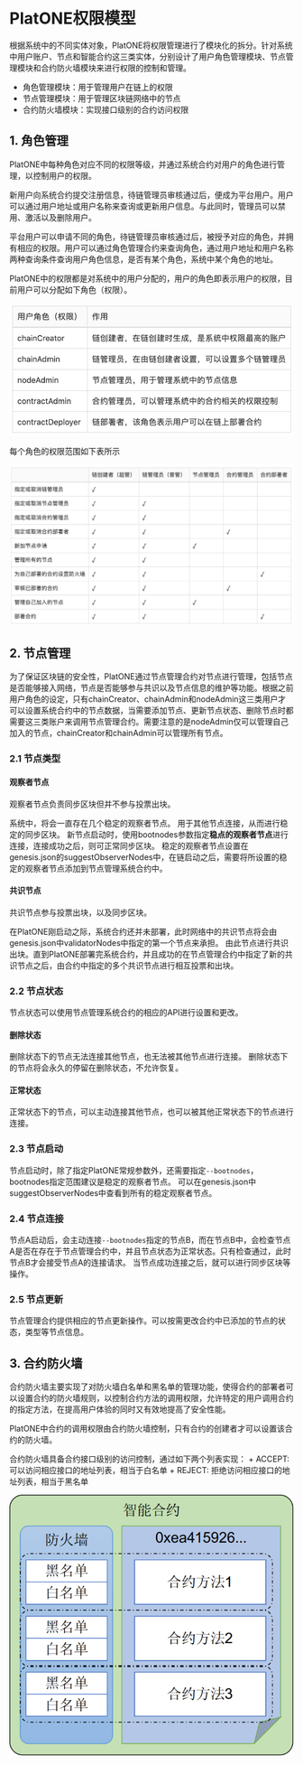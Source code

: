 # PlatONE权限模型

根据系统中的不同实体对象，PlatONE将权限管理进行了模块化的拆分。针对系统中用户账户、节点和智能合约这三类实体，分别设计了用户角色管理模块、节点管理模块和合约防火墙模块来进行权限的控制和管理。

+ 角色管理模块：用于管理用户在链上的权限
+ 节点管理模块：用于管理区块链网络中的节点
+ 合约防火墙模块：实现接口级别的合约访问权限

## 1. 角色管理

PlatONE中每种角色对应不同的权限等级，并通过系统合约对用户的角色进行管理，以控制用户的权限。

新用户向系统合约提交注册信息，待链管理员审核通过后，便成为平台用户。用户可以通过用户地址或用户名称来查询或更新用户信息。与此同时，管理员可以禁用、激活以及删除用户。

平台用户可以申请不同的角色，待链管理员审核通过后，被授予对应的角色，并拥有相应的权限。用户可以通过角色管理合约来查询角色，通过用户地址和用户名称两种查询条件查询用户角色信息，是否有某个角色，系统中某个角色的地址。

PlatONE中的权限都是对系统中的用户分配的，用户的角色即表示用户的权限，目前用户可以分配如下角色（权限）。

![1](permission_roles.png)

每个角色的权限范围如下表所示

![1](permission_table.png)

## 2. 节点管理

为了保证区块链的安全性，PlatONE通过节点管理合约对节点进行管理，包括节点是否能够接入网络，节点是否能够参与共识以及节点信息的维护等功能。根据之前用户角色的设定，只有chainCreator、chainAdmin和nodeAdmin这三类用户才可以设置系统合约中的节点数据，当需要添加节点、更新节点状态、删除节点时都需要这三类账户来调用节点管理合约。需要注意的是nodeAdmin仅可以管理自己加入的节点，chainCreator和chainAdmin可以管理所有节点。

### 2.1 节点类型

#### 观察者节点

观察者节点负责同步区块但并不参与投票出块。 

系统中，将会一直存在几个稳定的观察者节点。 用于其他节点连接，从而进行稳定的同步区块。 新节点启动时，使用bootnodes参数指定**稳点的观察者节点**进行连接，连接成功之后，则可正常同步区块。 稳定的观察者节点设置在genesis.json的suggestObserverNodes中，在链启动之后，需要将所设置的稳定的观察者节点添加到节点管理系统合约中。

#### 共识节点

共识节点参与投票出块，以及同步区块。

在PlatONE刚启动之际，系统合约还并未部署，此时网络中的共识节点将会由genesis.json中validatorNodes中指定的第一个节点来承担。 由此节点进行共识出块。直到PlatONE部署完系统合约，并且成功的在节点管理合约中指定了新的共识节点之后，由合约中指定的多个共识节点进行相互投票和出块。

### 2.2 节点状态

节点状态可以使用节点管理系统合约的相应的API进行设置和更改。

#### 删除状态

删除状态下的节点无法连接其他节点，也无法被其他节点进行连接。 删除状态下的节点将会永久的停留在删除状态，不允许恢复。

#### 正常状态

正常状态下的节点，可以主动连接其他节点，也可以被其他正常状态下的节点进行连接。

### 2.3 节点启动

节点启动时，除了指定PlatONE常规参数外，还需要指定`--bootnodes`，bootnodes指定范围建议是稳定的观察者节点。 可以在genesis.json中suggestObserverNodes中查看到所有的稳定观察者节点。

### 2.4 节点连接

节点A启动后，会主动连接`--bootnodes`指定的节点B，而在节点B中，会检查节点A是否在存在于节点管理合约中，并且节点状态为正常状态。只有检查通过，此时节点B才会接受节点A的连接请求。 当节点成功连接之后，就可以进行同步区块等操作。

### 2.5 节点更新

节点管理合约提供相应的节点更新操作。可以按需更改合约中已添加的节点的状态，类型等节点信息。

## 3. 合约防火墙

合约防火墙主要实现了对防火墙白名单和黑名单的管理功能，使得合约的部署者可以设置合约的防火墙规则，以控制合约方法的调用权限，允许特定的用户调用合约的指定方法，在提高用户体验的同时又有效地提高了安全性能。

PlatONE中合约的调用权限由合约防火墙控制，只有合约的创建者才可以设置该合约的防火墙。

合约防火墙具备合约接口级别的访问控制，通过如下两个列表实现：
    + ACCEPT: 可以访问相应接口的地址列表，相当于白名单
    + REJECT: 拒绝访问相应接口的地址列表，相当于黑名单

![1](contractFW.png)
